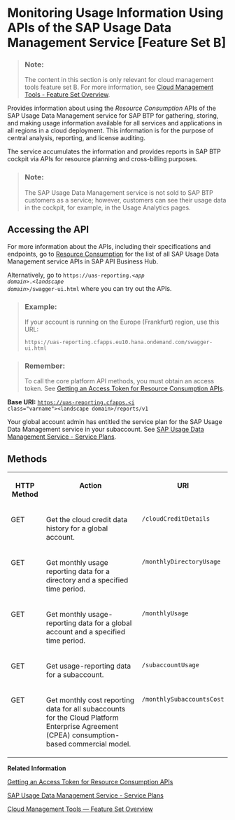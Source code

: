 <!-- loiobf2b3043d0474ea0a2c11c0390460d85 -->

# Monitoring Usage Information Using APIs of the SAP Usage Data Management Service \[Feature Set B\]

> ### Note:  
> The content in this section is only relevant for cloud management tools feature set B. For more information, see [Cloud Management Tools - Feature Set Overview](https://help.sap.com/viewer/65de2977205c403bbc107264b8eccf4b/Cloud/en-US/caf4e4e23aef4666ad8f125af393dfb2.html).

Provides information about using the *Resource Consumption* APIs of the SAP Usage Data Management service for SAP BTP for gathering, storing, and making usage information available for all services and applications in all regions in a cloud deployment. This information is for the purpose of central analysis, reporting, and license auditing.

The service accumulates the information and provides reports in SAP BTP cockpit via APIs for resource planning and cross-billing purposes.

> ### Note:  
> The SAP Usage Data Management service is not sold to SAP BTP customers as a service; however, customers can see their usage data in the cockpit, for example, in the Usage Analytics pages.



<a name="loiobf2b3043d0474ea0a2c11c0390460d85__section_esj_34z_fmb"/>

## Accessing the API

For more information about the APIs, including their specifications and endpoints, go to [Resource Consumption](https://api.sap.com/api/APIUasReportingService/resource) for the list of all SAP Usage Data Management service APIs in SAP API Business Hub.

Alternatively, go to <code>https://uas-reporting.<i class="varname">&lt;app domain&gt;</i>.<i class="varname">&lt;landscape domain&gt;</i>/swagger-ui.html</code> where you can try out the APIs.

> ### Example:  
> If your account is running on the Europe \(Frankfurt\) region, use this URL:
> 
> `https://uas-reporting.cfapps.eu10.hana.ondemand.com/swagger-ui.html`

> ### Remember:  
> To call the core platform API methods, you must obtain an access token. See [Getting an Access Token for Resource Consumption APIs](getting-an-access-token-for-resource-consumption-apis-4bfe9c7.md).

**Base URI:** <code>https://uas-reporting.cfapps.<i class="varname">&lt;landscape domain&gt;</i>/reports/v1</code>

Your global account admin has entitled the service plan for the SAP Usage Data Management service in your subaccount. See [SAP Usage Data Management Service - Service Plans](sap-usage-data-management-service-service-plans-c94c85e.md).



<a name="loiobf2b3043d0474ea0a2c11c0390460d85__section_ymz_k4z_fmb"/>

## Methods


<table>
<tr>
<th valign="top">

HTTP Method



</th>
<th valign="top">

Action



</th>
<th valign="top">

URI



</th>
</tr>
<tr>
<td valign="top">

GET



</td>
<td valign="top">

Get the cloud credit data history for a global account.



</td>
<td valign="top">

`/cloudCreditDetails`



</td>
</tr>
<tr>
<td valign="top">

GET



</td>
<td valign="top">

Get monthly usage reporting data for a directory and a specified time period.



</td>
<td valign="top">

`/monthlyDirectoryUsage`



</td>
</tr>
<tr>
<td valign="top">

GET



</td>
<td valign="top">

Get monthly usage-reporting data for a global account and a specified time period.



</td>
<td valign="top">

`/monthlyUsage`



</td>
</tr>
<tr>
<td valign="top">

GET



</td>
<td valign="top">

Get usage-reporting data for a subaccount.



</td>
<td valign="top">

`/subaccountUsage`



</td>
</tr>
<tr>
<td valign="top">

GET



</td>
<td valign="top">

Get monthly cost reporting data for all subaccounts for the Cloud Platform Enterprise Agreement \(CPEA\) consumption-based commercial model.



</td>
<td valign="top">

`/monthlySubaccountsCost`



</td>
</tr>
</table>

**Related Information**  


[Getting an Access Token for Resource Consumption APIs](getting-an-access-token-for-resource-consumption-apis-4bfe9c7.md "The Resource Consumption APIs of the SAP Usage Data Management service for SAP BTP are protected with OAuth 2.0 Client Credentials grant type and in some cases, also the Password grant type.")

[SAP Usage Data Management Service - Service Plans](sap-usage-data-management-service-service-plans-c94c85e.md "Describes the plans available for the SAP Usage Data Management service for SAP BTP.")

[Cloud Management Tools — Feature Set Overview](../10-concepts/cloud-management-tools-feature-set-overview-caf4e4e.md "Cloud management tools represent the group of technologies designed for managing SAP BTP.")

